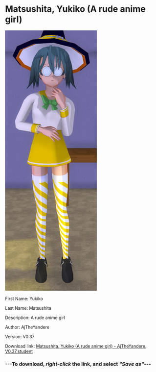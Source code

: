 # Matsushita, Yukiko (A rude anime girl)

<img src = "https://raw.githubusercontent.com/Arbiter1223/Daigaku-Gurashi-Custom-Students/master/Students/Files/Matsushita%2C%20Yukiko%20(A%20rude%20anime%20girl).png">

First Name: Yukiko

Last Name: Matsushita

Description: A rude anime girl

Author: AjTheYandere

Version: V0.37

Download link: <a href="https://raw.githubusercontent.com/Arbiter1223/Daigaku-Gurashi-Custom-Students/master/Students/Files/Matsushita%2C%20Yukiko%20(A%20rude%20anime%20girl)%20-%20AjTheYandere%2C%20V0.37.student">Matsushita, Yukiko (A rude anime girl) - AjTheYandere, V0.37.student</a>

### ---**To download, _right-click_ the link, and select _"Save as"_**---
